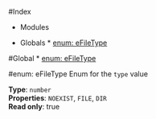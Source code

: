 #Index

* Modules

* Globals
      * [enum: eFileType](#eFileType)

#Global
      * [enum: eFileType](#eFileType)

<a name="eFileType"></a>
#enum: eFileType
Enum for the `type` value

**Type**: `number`  
**Properties**: `NOEXIST`, `FILE`, `DIR`  
**Read only**: true  
